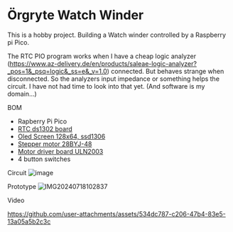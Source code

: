 # Örgryte Watch Winder
This is a hobby project. Building a Watch winder controlled by a Raspberry pi Pico.

The RTC PIO program works when I have a cheap logic analyzer (https://www.az-delivery.de/en/products/saleae-logic-analyzer?_pos=1&_psq=logic&_ss=e&_v=1.0)  connected. But behaves strange when disconnected.
So the analyzers input impedance or something helps the circuit. I have not had time to look into that yet. (And software is my domain...)

BOM
- Rapberry Pi Pico
- [RTC ds1302 board](https://www.az-delivery.de/en/products/rtc-modul?_pos=2&_psq=RTC&_ss=e&_v=1.0)
- [Oled Screen 128x64, ssd1306](https://www.az-delivery.de/en/products/1-3zoll-i2c-oled-display?_pos=1&_psq=oled&_ss=e&_v=1.0&variant=6571890704411 )
- [Stepper motor 28BYJ-48]( https://www.mouser.com/datasheet/2/758/stepd-01-data-sheet-1143075.pdf )
- [Motor driver board ULN2003](https://www.hadex.cz/spec/m513.pdf )
- 4 button switches

Circuit 
![image](https://github.com/user-attachments/assets/0f97ff8a-f416-4822-b9b0-700ad1891d10)


Prototype
![IMG20240718102837](https://github.com/user-attachments/assets/c5e7f0cf-24f8-479e-9a0b-cec28afd60ee)


Video

https://github.com/user-attachments/assets/534dc787-c206-47b4-83e5-13a05a5b2c3c

